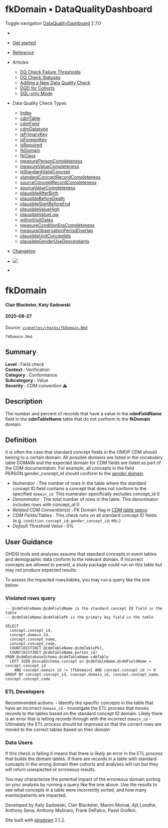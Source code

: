 # fkDomain • DataQualityDashboard

Toggle navigation [DataQualityDashboard](../../index.html) 2.7.0

  * [ ](../../index.html)
  * [Get started](../../articles/DataQualityDashboard.html)
  * [Reference](../../reference/index.html)
  * Articles 
    * [DQ Check Failure Thresholds](../../articles/Thresholds.html)
    * [DQ Check Statuses](../../articles/CheckStatusDefinitions.html)
    * [Adding a New Data Quality Check](../../articles/AddNewCheck.html)
    * [DQD for Cohorts](../../articles/DqdForCohorts.html)
    * [SQL-only Mode](../../articles/SqlOnly.html)
  * Data Quality Check Types 
    * [Index](../../articles/checkIndex.html)
    * [cdmTable](../../articles/checks/cdmTable.html)
    * [cdmField](../../articles/checks/cdmField.html)
    * [cdmDatatype](../../articles/checks/cdmDatatype.html)
    * [isPrimaryKey](../../articles/checks/isPrimaryKey.html)
    * [isForeignKey](../../articles/checks/isForeignKey.html)
    * [isRequired](../../articles/checks/isRequired.html)
    * [fkDomain](../../articles/checks/fkDomain.html)
    * [fkClass](../../articles/checks/fkClass.html)
    * [measurePersonCompleteness](../../articles/checks/measurePersonCompleteness.html)
    * [measureValueCompleteness](../../articles/checks/measureValueCompleteness.html)
    * [isStandardValidConcept](../../articles/checks/isStandardValidConcept.html)
    * [standardConceptRecordCompleteness](../../articles/checks/standardConceptRecordCompleteness.html)
    * [sourceConceptRecordCompleteness](../../articles/checks/sourceConceptRecordCompleteness.html)
    * [sourceValueCompleteness](../../articles/checks/sourceValueCompleteness.html)
    * [plausibleAfterBirth](../../articles/checks/plausibleAfterBirth.html)
    * [plausibleBeforeDeath](../../articles/checks/plausibleBeforeDeath.html)
    * [plausibleStartBeforeEnd](../../articles/checks/plausibleStartBeforeEnd.html)
    * [plausibleValueHigh](../../articles/checks/plausibleValueHigh.html)
    * [plausibleValueLow](../../articles/checks/plausibleValueLow.html)
    * [withinVisitDates](../../articles/checks/withinVisitDates.html)
    * [measureConditionEraCompleteness](../../articles/checks/measureConditionEraCompleteness.html)
    * [measureObservationPeriodOverlap](../../articles/checks/measureObservationPeriodOverlap.html)
    * [plausibleUnitConceptIds](../../articles/checks/plausibleUnitConceptIds.html)
    * [plausibleGenderUseDescendants](../../articles/checks/plausibleGenderUseDescendants.html)
  * [Changelog](../../news/index.html)


  * [![](https://ohdsi.github.io/Hades/images/hadesMini.png)](https://ohdsi.github.io/Hades)
  * [ ](https://github.com/OHDSI/DataQualityDashboard/)



# fkDomain

#### Clair Blacketer, Katy Sadowski

#### 2025-08-27

Source: [`vignettes/checks/fkDomain.Rmd`](https://github.com/OHDSI/DataQualityDashboard/blob/HEAD/vignettes/checks/fkDomain.Rmd)

`fkDomain.Rmd`

## Summary

**Level** : Field check  
**Context** : Verification  
**Category** : Conformance  
**Subcategory** : Value  
**Severity** : CDM convention ⚠  


## Description

The number and percent of records that have a value in the **cdmFieldName** field in the **cdmTableName** table that do not conform to the **fkDomain** domain.

## Definition

It is often the case that standard concept fields in the OMOP CDM should belong to a certain domain. All possible domains are listed in the vocabulary table DOMAIN and the expected domain for CDM fields are listed as part of the CDM documentation. For example, all concepts in the field PERSON.gender_concept_id should conform to the [_gender_ domain](http://athena.ohdsi.org/search-terms/terms?standardConcept=Standard&domain=Gender&page=1&pageSize=15&query=).

  * _Numerator_ : The number of rows in the table where the standard concept ID field contains a concept that does not conform to the specified `domain_id`. This numerator specifically excludes concept_id 0
  * _Denominator_ : The total number of rows in the table. This denominator includes rows with concept_id 0
  * _Related CDM Convention(s)_ : FK Domain flag in [CDM table specs](https://ohdsi.github.io/CommonDataModel/index.html)
  * _CDM Fields/Tables_ : This check runs on all standard concept ID fields (e.g. `condition_concept_id`; `gender_concept_id`; etc.)
  * _Default Threshold Value_ : 0%



## User Guidance

OHDSI tools and analyses assume that standard concepts in event tables and demographic data conform to the relevant domain. If incorrect concepts are allowed to persist, a study package could run on this table but may not produce expected results.

To assess the impacted rows/tables, you may run a query like the one below:

### Violated rows query
    
    
    -- @cdmTableName.@cdmFieldName is the standard concept ID field in the table
    -- @cdmTableName.@cdmTablePk is the primary key field in the table
    
    SELECT 
      concept.concept_id, 
      concept.domain_id, 
      concept.concept_name, 
      concept.concept_code, 
      COUNT(DISTINCT @cdmTableName.@cdmTablePk), 
      COUNT(DISTINCT @cdmTableName.person_id) 
    FROM @cdmDatabaseSchema.@cdmTableName cdmTable 
      LEFT JOIN @vocabSchema.concept on @cdmTableName.@cdmFieldName = concept.concept_id   
        AND concept.domain_id != {fkDomain} AND concept.concept_id != 0 
    GROUP BY concept.concept_id, concept.domain_id, concept.concept_name, concept.concept_code

### ETL Developers

Recommended actions: - Identify the specific concepts in the table that have an incorrect `domain_id` \- Investigate the ETL process that moves records to the tables based on the standard concept ID domain. Likely there is an error that is letting records through with the incorrect `domain_id` \- Ultimately the ETL process should be improved so that the correct rows are moved to the correct tables based on their domain

### Data Users

If this check is failing it means that there is likely an error in the ETL process that builds the domain tables. If there are records in a table with standard concepts in the wrong domain then cohorts and analyses will run but they will return unexpected or erroneous results.

You may characterize the potential impact of the erroneous domain sorting on your analysis by running a query like the one above. Use the results to see what concepts in a table were incorrectly sorted, and how many events/patients are impacted.

Developed by Katy Sadowski, Clair Blacketer, Maxim Moinat, Ajit Londhe, Anthony Sena, Anthony Molinaro, Frank DeFalco, Pavel Grafkin.

Site built with [pkgdown](https://pkgdown.r-lib.org/) 2.1.2.
